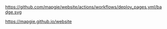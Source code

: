 https://github.com/mapgie/website/actions/workflows/deploy_pages.yml/badge.svg

https://mapgie.github.io/website
